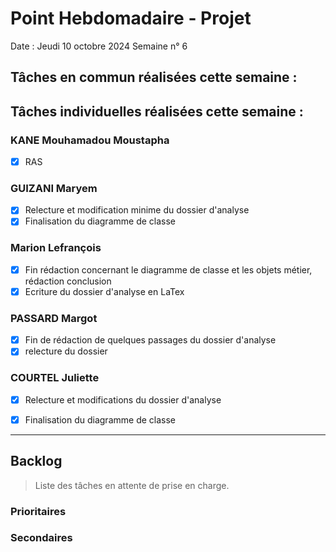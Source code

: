# Point Hebdomadaire - Projet

Date : Jeudi 10 octobre 2024
Semaine n° 6

## Tâches en commun réalisées cette semaine :

## Tâches individuelles réalisées cette semaine :

### KANE Mouhamadou Moustapha
- [x] RAS

### GUIZANI Maryem
- [x] Relecture et modification minime du dossier d'analyse
- [x] Finalisation du diagramme de classe

### Marion Lefrançois
- [x] Fin rédaction concernant le diagramme de classe et les objets métier, rédaction conclusion
- [x] Ecriture du dossier d'analyse en LaTex

### PASSARD Margot
- [x] Fin de rédaction de quelques passages du dossier d'analyse
- [x] relecture du dossier

### COURTEL Juliette
- [x] Relecture et modifications du dossier d'analyse
- [x] Finalisation du diagramme de classe



---

## Backlog

> Liste des tâches en attente de prise en charge.

### Prioritaires

### Secondaires
